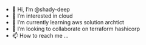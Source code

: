 - 👋 Hi, I’m @shady-deep
- 👀 I’m interested in cloud
- 🌱 I’m currently learning aws solution archtict
- 💞️ I’m looking to collaborate on terraform hashicorp
- 📫 How to reach me ...

<!---
shady-deep/shady-deep is a ✨ special ✨ repository because its `README.md` (this file) appears on your GitHub profile.
You can click the Preview link to take a look at your changes.
--->
